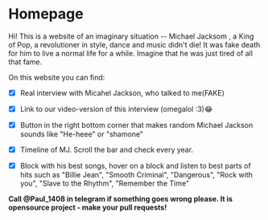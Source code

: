 # Homepage
Hi! This is a website of an imaginary situation -- Michael Jacksom , a King of Pop, a revolutioner in style, dance and music didn't die!
It was fake death for him to live a normal life for a while. Imagine that he was just tired of all that fame.

On this website you can find:
- [x] Real interview with Micahel Jackson, who talked to me(FAKE)
- [x] Link to our video-version of this interview (omegalol :3):joy:
- [x] Button in the right bottom corner that makes random Michael Jackson sounds like "He-heee" or "shamone"
- [x] Timeline of MJ. Scroll the bar and check every year.
- [x] Block with his best songs, hover on a block and listen to best parts of hits such as "Billie Jean", "Smooth Criminal", "Dangerous", "Rock with you", "Slave to the Rhythm", "Remember the Time"


**Call @Paul_1408 in telegram if something goes wrong please. It is opensource project - make your pull requests!**
